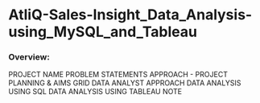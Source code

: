 # AtliQ-Sales-Insight_Data_Analysis-using_MySQL_and_Tableau

### Overview:

PROJECT NAME
PROBLEM STATEMENTS
APPROACH - PROJECT PLANNING & AIMS GRID
DATA ANALYST APPROACH
DATA ANALYSIS USING SQL
DATA ANALYSIS USING TABLEAU
NOTE

